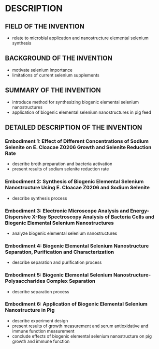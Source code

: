 # DESCRIPTION

## FIELD OF THE INVENTION

- relate to microbial application and nanostructure elemental selenium synthesis

## BACKGROUND OF THE INVENTION

- motivate selenium importance
- limitations of current selenium supplements

## SUMMARY OF THE INVENTION

- introduce method for synthesizing biogenic elemental selenium nanostructures
- application of biogenic elemental selenium nanostructures in pig feed

## DETAILED DESCRIPTION OF THE INVENTION

### Embodiment 1: Effect of Different Concentrations of Sodium Selenite on E. Cloacae Z0206 Growth and Selenite Reduction Rate

- describe broth preparation and bacteria activation
- present results of sodium selenite reduction rate

### Embodiment 2: Synthesis of Biogenic Elemental Selenium Nanostructure Using E. Cloacae Z0206 and Sodium Selenite

- describe synthesis process

### Embodiment 3: Electronic Microscope Analysis and Energy-Dispersive X-Ray Spectroscopy Analysis of Bacteria Cells and Biogenic Elemental Selenium Nanostructures

- analyze biogenic elemental selenium nanostructures

### Embodiment 4: Biogenic Elemental Selenium Nanostructure Separation, Purification and Characterization

- describe separation and purification process

### Embodiment 5: Biogenic Elemental Selenium Nanostructure-Polysaccharides Complex Separation

- describe separation process

### Embodiment 6: Application of Biogenic Elemental Selenium Nanostructure in Pig

- describe experiment design
- present results of growth measurement and serum antioxidative and immune function measurement
- conclude effects of biogenic elemental selenium nanostructure on pig growth and immune function

